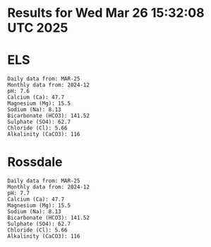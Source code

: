 # Results for Wed Mar 26 15:32:08 UTC 2025
# ELS
```
Daily data from: MAR-25
Monthly data from: 2024-12
pH: 7.6
Calcium (Ca): 47.7
Magnesium (Mg): 15.5
Sodium (Na): 8.13
Bicarbonate (HCO3): 141.52
Sulphate (SO4): 62.7
Chloride (Cl): 5.66
Alkalinity (CaCO3): 116
```
# Rossdale
```
Daily data from: MAR-25
Monthly data from: 2024-12
pH: 7.7
Calcium (Ca): 47.7
Magnesium (Mg): 15.5
Sodium (Na): 8.13
Bicarbonate (HCO3): 141.52
Sulphate (SO4): 62.7
Chloride (Cl): 5.66
Alkalinity (CaCO3): 116
```
